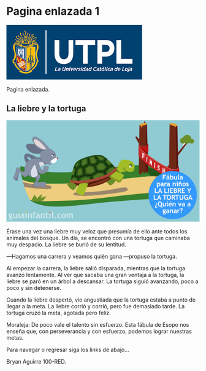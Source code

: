# Pagina enlazada 1

![Logo UTPL](UTPL.png)

Pagina enlazada.

## La liebre y la tortuga

![Liebre y tortuga](liebre.jpg)

Érase una vez una liebre muy veloz que presumía de ello ante todos los animales del bosque. Un día, se encontró con una tortuga que caminaba muy despacio. La liebre se burló de su lentitud.

—Hagamos una carrera y veamos quién gana —propuso la tortuga.

Al empezar la carrera, la liebre salió disparada, mientras que la tortuga avanzó lentamente. Al ver que sacaba una gran ventaja a la tortuga, la liebre se paró en un árbol a descansar. La tortuga siguió avanzando, poco a poco y sin detenerse. 

Cuando la liebre despertó, vio angustiada que la tortuga estaba a punto de llegar a la meta. La liebre corrió y corrió, pero fue demasiado tarde. La tortuga cruzó la meta, agotada pero feliz. 

Moraleja: De poco vale el talento sin esfuerzo. Esta fábula de Esopo nos enseña que, con perseverancia y con esfuerzo, podemos lograr nuestras metas.


Para navegar o regresar siga los links de abajo...

Bryan Aguirre 100-RED.

```{tableofcontents}
```